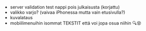 - server validation test nappi pois julkaisusta (korjattu)
- valikko varjo? (vaivaa iPhonessa mutta vain etusivulla?)
- kuvalataus
- mobiilimenuihin isommat TEKSTIT että voi jopa osua niihin 🔍😵
